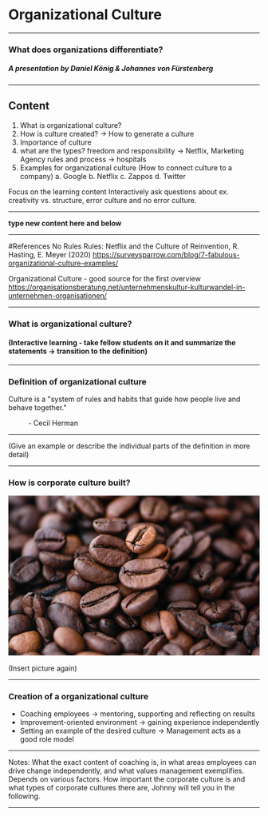 # Organizational Culture
-----
### What does organizations differentiate?
 
  

##### A presentation by Daniel König & Johannes von Fürstenberg

---

## Content

 1. What is organizational culture?
 2. How is culture created? -> How to generate a culture
 3. Importance of culture
 4. what are the types?
    freedom and responsibility -> Netflix, Marketing Agency 
    rules and process -> hospitals
 5. Examples for organizational culture (How to connect culture to a company)
    a. Google
    b. Netflix
    c. Zappos
    d. Twitter

   Focus on the learning content
   Interactively ask questions about ex. creativity vs. structure, error culture and no error culture.

---

**type new content here and below**


-----


#References
No Rules Rules: Netflix and the Culture of Reinvention, R. Hasting, E. Meyer (2020)
https://surveysparrow.com/blog/7-fabulous-organizational-culture-examples/

Organizational Culture - good source for the first overview
https://organisationsberatung.net/unternehmenskultur-kulturwandel-in-unternehmen-organisationen/

----

### What is organizational culture?

#### (Interactive learning - take fellow students on it and summarize the statements -> transition to the definition)
----

### Definition of organizational culture


<dl>
  <dt>Culture is a "system of rules and habits that guide how people live and behave together."

>
<dd> - Cecil Herman</dd>

---

(Give an example or describe the individual parts of the definition in more detail)

---

### How is corporate culture built?


![Abbildung](coffee-gfc7b1f108_1920.jpg)


(Insert picture again)

---


### Creation of a organizational culture


+ Coaching employees -> mentoring, supporting and reflecting on results
+ Improvement-oriented environment -> gaining experience independently
+ Setting an example of the desired culture -> Management acts as a good role model

----

Notes: What the exact content of coaching is, in what areas employees can drive change independently, and what values management exemplifies. Depends on various factors.
How important the corporate culture is and what types of corporate cultures there are, Johnny will tell you in the following.

---